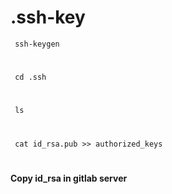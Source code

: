 # .ssh-key

     ssh-keygen
#
     cd .ssh
#
     ls
#
     cat id_rsa.pub >> authorized_keys
#
**Copy id_rsa in gitlab server**
